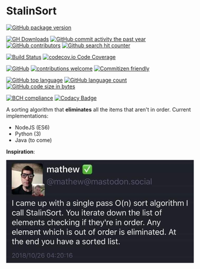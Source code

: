 # StalinSort

[![GitHub package version](https://img.shields.io/github/package-json/v/Berkmann18/StalinSort.svg)](https://github.com/Berkmann18/StalinSort)


[![GH Downloads](https://img.shields.io/github/downloads/Berkmann18/StalinSort/total.svg)](https://github.com/Berkmann18/StalinSort/network/members)
[![GitHub commit activity the past year](https://img.shields.io/github/commit-activity/y/Berkmann18/StalinSort.svg)](https://github.com/Berkmann18/StalinSort/graphs/commit-activity)
[![GitHub contributors](https://img.shields.io/github/contributors/Berkmann18/StalinSort.svg)](https://github.com/Berkmann18/StalinSort/graphs/contributors)
[![Github search hit counter](https://img.shields.io/github/search/Berkmann18/StalinSort/goto.svg)](https://github.com/Berkmann18/StalinSort/graphs/traffic)

[![Build Status](https://travis-ci.org/Berkmann18/StalinSort.svg?branch=master)](https://travis-ci.org/Berkmann18/StalinSort)
[![codecov.io Code Coverage](https://img.shields.io/codecov/c/github/Berkmann18/StalinSort.svg?maxAge=2592000)](https://codecov.io/github/Berkmann18/StalinSort?branch=master)

[![GitHub](https://img.shields.io/github/license/Berkmann18/StalinSort.svg)](https://github.com/Berkmann18/StalinSort/blob/master/LICENSE)
[![contributions welcome](https://img.shields.io/badge/contributions-welcome-brightgreen.svg?style=flat)](https://github.com/Berkmann18/StalinSort/issues)
[![Commitizen friendly](https://img.shields.io/badge/commitizen-friendly-brightgreen.svg)](http://commitizen.github.io/cz-cli/)

[![GitHub top language](https://img.shields.io/github/languages/top/Berkmann18/StalinSort.svg)](https://github.com/Berkmann18/StalinSort)
[![GitHub language count](https://img.shields.io/github/languages/count/Berkmann18/StalinSort.svg)](https://github.com/Berkmann18/StalinSort)
[![GitHub code size in bytes](https://img.shields.io/github/languages/code-size/Berkmann18/StalinSort.svg)](https://github.com/Berkmann18/StalinSort)

[![BCH compliance](https://bettercodehub.com/edge/badge/Berkmann18/StalinSort?branch=master)](https://bettercodehub.com/)
[![Codacy Badge](https://api.codacy.com/project/badge/Grade/a772e53fef984a558ef4741392bd926d)](https://www.codacy.com/app/maxieberkmann/StalinSort?utm_source=github.com&amp;utm_medium=referral&amp;utm_content=Berkmann18/StalinSort&amp;utm_campaign=Badge_Grade)

A sorting algorithm that __eliminates__ all the items that aren't in order.
Current implementations:
-   NodeJS (ES6)
-   Python (3)
-   Java (to come)

**Inspiration**:

![Inspiration](./inspiration.jpg)
